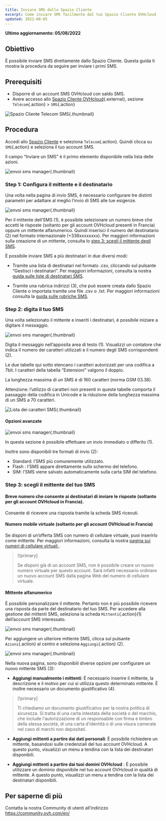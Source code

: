 ```yaml
---
title: Inviare SMS dallo Spazio Cliente
excerpt: Come inviare SMS facilmente dal tuo Spazio Cliente OVHcloud
updated: 2022-08-05
---
```


**Ultimo aggiornamento: 05/08/2022**

## Obiettivo

È possibile inviare SMS direttamente dallo Spazio Cliente. Questa guida ti mostra la procedura da seguire per inviare i primi SMS.

## Prerequisiti

- Disporre di un account SMS OVHcloud con saldo SMS.
- Avere accesso allo [Spazio Cliente OVHcloud](https://www.ovh.com/auth/?action=gotomanager&from=https://www.ovh.it/&ovhSubsidiary=it){.external}, sezione `Télécom`{.action} > `SMS`{.action}

![Spazio Cliente Telecom SMS](https://raw.githubusercontent.com/ovh/docs/master/templates/control-panel/product-selection/telecom/tpl-telecom-03-en-sms.png){.thumbnail}

## Procedura

Accedi allo [Spazio Cliente](https://www.ovh.com/auth/?action=gotomanager&from=https://www.ovh.it/&ovhSubsidiary=it) e seleziona `Telecom`{.action}. Quindi clicca su `SMS`{.action} e seleziona il tuo account SMS.

Il campo “Inviare un SMS” è il primo elemento disponibile nella lista delle azioni.

![envoi sms manager](images/sms-send-control-panel01E.png){.thumbnail}

### Step 1: Configura il mittente e il destinatario

Una volta nella pagina di invio SMS, è necessario configurare tre distinti parametri per adattare al meglio l’invio di SMS alle tue esigenze.

![envoi sms manager](images/sms-send-control-panel02E.png){.thumbnail}

Per il mittente dell’SMS (1), è possibile selezionare un numero breve che accetti le risposte (soltanto per gli account OVHcloud presenti in Francia) oppure un mittente alfanumerico.
Quindi inserisci il numero del destinatario (2) nel formato internazionale (+336xxxxxxxx).
Per maggiori informazioni sulla creazione di un mittente, consulta lo [step 3: scegli il mittente degli SMS](./#step-3-scegli-il-mittente-sms).

È possibile inviare SMS a più destinatari in due diversi modi: 

- Tramite una lista di destinatari nel formato .csv, cliccando sul pulsante “Gestisci i destinatari”.
Per maggiori informazioni, consulta la nostra [guida sulle liste di destinatari SMS](/pages/telecom/sms/liste_de_destinataire_sms).

- Tramite una rubrica indirizzi (3), che può essere creata dallo Spazio Cliente o importata tramite une file .csv o .txt.
Per maggiori informazioni consulta la [guida sulle rubriche SMS](/pages/telecom/sms/gerer_mes_carnets_dadresses_sms).

### Step 2: digita il tuo SMS

Una volta selezionato il mittente e inseriti i destinatari, è possibile iniziare a digitare il messaggio.

![envoi sms manager](images/sms-send-control-panel03E.png){.thumbnail}

Digita il messaggio nell’apposita area di testo (1). Visualizzi un contatore che indica il numero dei caratteri utilizzati e il numero degli SMS corrispondenti (2).

Le due tabelle qui sotto elencano i caratteri autorizzati per una codifica a 7bit. I caratteri della tabella “Estensioni” valgono il doppio. 

La lunghezza massima di un SMS è di 160 caratteri (norma GSM 03.38).

Attenzione: l’utilizzo di caratteri non presenti in queste tabelle comporta il passaggio della codifica in Unicode e la riduzione della lunghezza massima di un SMS a 70 caratteri.

![Lista dei caratteri SMS](images/smsauthorizedcharacters.png){.thumbnail}

#### Opzioni avanzate

![envoi sms manager](images/sms-send-control-panel-advanced.png){.thumbnail}

In questa sezione è possibile effettuare un invio immediato o differito (1).

Inoltre sono disponibili tre formati di invio (2): 

- Standard:  l’SMS più comunemente utilizzato.
- Flash : l’SMS appare direttamente sullo schermo del telefono.
- SIM: l’SMS viene salvato automaticamente sulla carta SIM del telefono.

### Step 3: scegli il mittente del tuo SMS

#### Breve numero che consente ai destinatari di inviare le risposte (soltanto per gli account OVHcloud in Francia).

Consente di ricevere una risposta tramite la scheda SMS ricevuti.

#### Numero mobile virtuale (soltanto per gli account OVHcloud in Francia)

Se disponi di un’offerta SMS con numero di cellulare virtuale, puoi inserirlo come mittente. Per maggiori informazioni, consulta la nostra [pagina sui numeri di cellulare virtuali ](https://www.ovhtelecom.fr/sms/reponse/numeros-virtuels.xml).

> [!primary]
>
>Se disponi già di un account SMS, non è possibile creare un nuovo numero virtuale per questo account. Sarà infatti necessario ordinare un nuovo account SMS dalla pagina Web del numero di cellulare virtuale.
>

#### Mittente alfanumerico

È possibile personalizzare il mittente. Pertanto non è più possibile ricevere una risposta da parte del destinatario del tuo SMS. Per accedere alla gestione dei mittenti SMS, seleziona la scheda `Mittenti`{.action}(1) dell’account SMS interessato.

![envoi sms manager](images/sms-send-control-panel04E.png){.thumbnail}

Per aggiungere un ulteriore mittente SMS, clicca sul pulsante `Azioni`{.action} al centro e seleziona `Aggiungi`{.action} (2).

![envoi sms manager](images/sms-send-control-panel05E.png){.thumbnail}

Nella nuova pagina, sono disponibili diverse opzioni per configurare un nuovo mittente SMS (3): 

- **Aggiungi manualmente i mittenti**: È necessario inserire il mittente, la descrizione e il motivo per cui si utilizza questo determinato mittente. È inoltre necessario un documento giustificativo (4).

> [!primary]
>
> Ti chiediamo un documento giustificativo per la nostra politica di sicurezza. Si tratta di una carta intestata della società o del marchio, che include l'autorizzazione di un responsabile con firma e timbro della stessa società, di una carta d'identità o di una visura camerale nel caso di marchi non depositati.
>

- **Aggiungi mittenti a partire dai dati personali**: È possibile richiedere un mittente, basandosi sulle credenziali del tuo account OVHcloud. A questo punto, visualizzi un menu a tendina con la lista dei destinatari disponibili.

- **Aggiungi mittenti a partire dai tuoi domini OVHcloud** : È possibile utilizzare un dominio disponibile nel tuo account OVHcloud in qualità di mittente. A questo punto, visualizzi un menu a tendina con la lista dei destinatari disponibili.

## Per saperne di più

Contatta la nostra Community di utenti all’indirizzo <https://community.ovh.com/en/>

